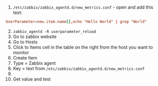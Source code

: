 1. `/etc/zabbix/zabbix_agentd.d/new_metrics.conf` - open and add this text:
```conf
UserParameter=new.item.name[],echo "Hello World" | grep "World"
```
2. `zabbix_agentd -R userparameter_reload`
3. Go to zabbix website
4. Go to Hosts
5. Click to Items cell in the table on the right from the host you want to monitor
6. Create Item 
7. Type = Zabbix agent
8. Key = text from `/etc/zabbix/zabbix_agentd.d/new_metrics.conf`
9. 
10. Get value and test